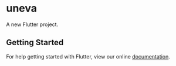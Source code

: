 # uneva

A new Flutter project.

## Getting Started

For help getting started with Flutter, view our online
[documentation](https://flutter.io/).
